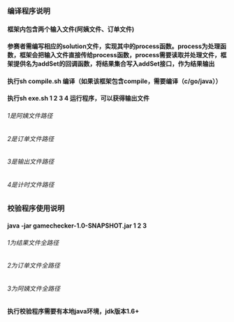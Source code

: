 ### 编译程序说明
#### 框架内包含两个输入文件(阿姨文件、订单文件)  
#### 参赛者需编写相应的solution文件，实现其中的process函数。process为处理函数，框架会把输入文件直接传给process函数，process需要读取并处理文件，框架提供名为addSet的回调函数，将结果集合写入addSet接口，作为结果输出  
#### 执行sh compile.sh 编译（如果该框架包含compile，需要编译（c/go/java））
#### 执行sh exe.sh 1 2 3 4 运行程序，可以获得输出文件
###### 1是阿姨文件路径  
###### 2是订单文件路径  
###### 3是输出文件路径  
###### 4是计时文件路径  


### 校验程序使用说明
#### java -jar gamechecker-1.0-SNAPSHOT.jar 1 2 3
###### 1为结果文件全路径
###### 2为订单文件全路径
###### 3为阿姨文件全路径
#### 执行校验程序需要有本地java环境，jdk版本1.6+
